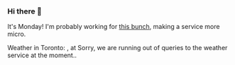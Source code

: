 ### Hi there :wave:

It's Monday! I'm probably working for [this bunch](https://github.com/kohofinancial), making a service more micro.

Weather in Toronto: , at Sorry, we are running out of queries to the weather service at the moment..
